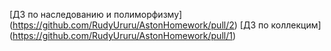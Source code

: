 [ДЗ по наследованию и полиморфизму] (https://github.com/RudyUruru/AstonHomework/pull/2)
[ДЗ по коллекцим] (https://github.com/RudyUruru/AstonHomework/pull/1)
